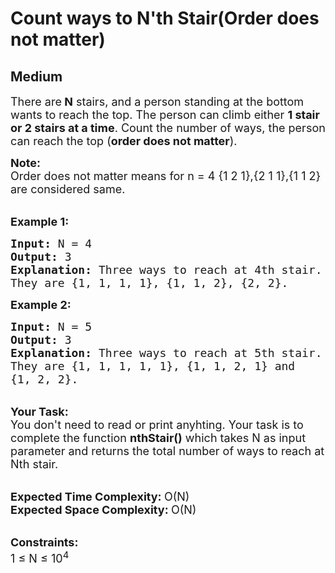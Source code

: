 # Count ways to N'th Stair(Order does not matter)
## Medium
<div class="problems_problem_content__Xm_eO"><p><span style="font-size:18px">There are<strong> N</strong> stairs, and a person standing at the bottom wants to reach the top. The person can climb either <strong>1 stair or 2 stairs at a time</strong>. Count the number of ways, the person can reach the top (<strong>order does not matter</strong>).</span></p>

<p><span style="font-size:18px"><strong>Note:</strong><br>
Order does not matter means for n = 4 {1 2 1},{2 1 1},{1 1 2} are considered same.</span><br>
&nbsp;</p>

<p><span style="font-size:18px"><strong>Example 1:</strong></span></p>

<pre><span style="font-size:18px"><strong>Input: </strong>N =<strong> </strong>4
<strong>Output: </strong>3
<strong>Explanation:</strong>&nbsp;Three ways to reach at 4th stair.
They are {1, 1, 1, 1}, {1, 1, 2}, {2, 2}.</span>
</pre>

<p><span style="font-size:18px"><strong>Example 2:</strong></span></p>

<pre><span style="font-size:18px"><strong>Input: </strong>N = 5
<strong>Output: </strong>3
<strong>Explanation: </strong>Three ways to reach at 5th stair.
They are {1, 1, 1, 1, 1}, {1, 1, 2, 1} and
{1, 2, 2}.</span>
</pre>

<p><br>
<span style="font-size:18px"><strong>Your Task:</strong><br>
You don't need to read or print anyhting. Your task is to complete the function&nbsp;<strong>nthStair()</strong>&nbsp;which takes N as input parameter and returns the total number of ways to reach at Nth stair.</span><br>
&nbsp;</p>

<p><span style="font-size:18px"><strong>Expected Time Complexity:&nbsp;</strong>O(N)<br>
<strong>Expected Space Complexity:&nbsp;</strong>O(N)</span><br>
&nbsp;</p>

<p><span style="font-size:18px"><strong>Constraints:</strong><br>
1 ≤ N ≤ 10<sup>4</sup></span></p>
</div>